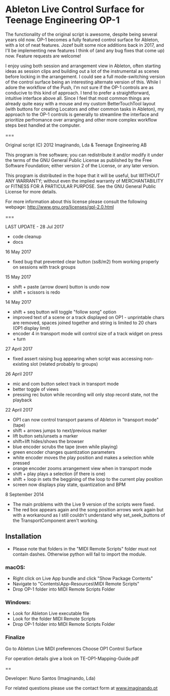 # Ableton Live Control Surface for Teenage Engineering OP-1 

The functionality of the original script is awesome, despite being several years old now. OP-1 becomes a fully featured control surface for Ableton, with a lot of neat features. Jozef built some nice additions back in 2017, and I'll be implementing new features I think of (and any bug fixes that come up) now. Feature requests are welcome!

I enjoy using both session and arrangement view in Ableton, often starting ideas as session clips and building out a lot of the instrumental as scenes before locking in the arrangement. I could see a full mode-switching version of the control surface being an interesting alternate version of this. While I adore the workflow of the Push, I'm not sure if the OP-1 controls are as conducive to this kind of approach. I tend to prefer a straightforward, intuitive interface above all. Since I feel that most common things are already quite easy with a mouse and my custom BetterTouchTool layout (with buttons for creating Locators and other common tasks in Ableton), my approach to the OP-1 controls is generally to streamline the interface and prioritize perfromance over arranging and other more complex workflow steps best handled at the computer.

===

Original script (C) 2012 Imaginando, Lda & Teenage Engineering AB
   
This program is free software; you can redistribute it and/or
modify it under the terms of the GNU General Public License
as published by the Free Software Foundation; either version 2
of the License, or any later version.

This program is distributed in the hope that it will be useful,
but WITHOUT ANY WARRANTY; without even the implied warranty of
MERCHANTABILITY or FITNESS FOR A PARTICULAR PURPOSE.  See the
GNU General Public License for more details.

For more information about this license please consult the
following webpage: http://www.gnu.org/licenses/gpl-2.0.html

===

LAST UPDATE - 28 Jul 2017
- code cleanup
- docs

16 May 2017
- fixed bug that prevented clear button (ss8/m2) from working properly on sessions with track groups

15 May 2017
- shift + paste (arrow down) button is undo now
- shift + scissors is redo

14 May 2017
- shift + seq button will toggle "follow song" option
- improved text of a scene or a track displayed on OP1 - unprintable chars are removed, spaces joined together and string is limited to 20 chars (OP1 display limit)
- encoder 4 in transport mode will control size of a track widget on press + turn

27 April 2017
- fixed assert raising bug appearing when script was accessing non-existing slot (related probably to groups)

26 April 2017
- mic and com button select track in transport mode
- better toggle of views
- pressing rec buton while recording will only stop record state, not the playback

22 April 2017
- OP1 can now control transport params of Ableton in "transport mode" (tape)
- shift + arrows jumps to next/previous marker
- lift button sets/unsets a marker
- shift+lift hides/shows the browser
- blue encoder scrubs the tape (even while playing)
- green encoder changes quantization parameters
- white encoder moves the play position and makes a selection while pressed
- orange encoder zooms arrangement view when in transport mode
- shift + play plays a selection (if there is one)
- shift + loop in sets the beggining of the loop to the current play position
- screen now displays play state, quantization and BPM

8 September 2014

- The main problems with the Live 9 version of the scripts were fixed.
- The red box appears again and the song position arrows work again but with a workaround as I still couldn't understand why set_seek_buttons of the TransportComponent aren't working.

## Installation

- Please note that folders in the "MIDI Remote Scripts" folder must not contain dashes. Otherwise python will fail to import the module.

### macOS:

* Right click on Live App bundle and click "Show Package Contents"
* Navigate to "Contents\App-Resources\MIDI Remote Scripts"
* Drop OP-1 folder into MIDI Remote Scripts Folder

### Windows:

* Look for Ableton Live executable file
* Look for the folder MIDI Remote Scripts
* Drop OP-1 folder into MIDI Remote Scripts Folder

### Finalize

 Go to Ableton Live MIDI preferences
 Choose OP1 Control Surface

For operation details give a look on TE-OP1-Mapping-Guide.pdf

==

Developer: Nuno Santos (Imaginando, Lda)

For related questions please use the contact form at www.imaginando.pt
